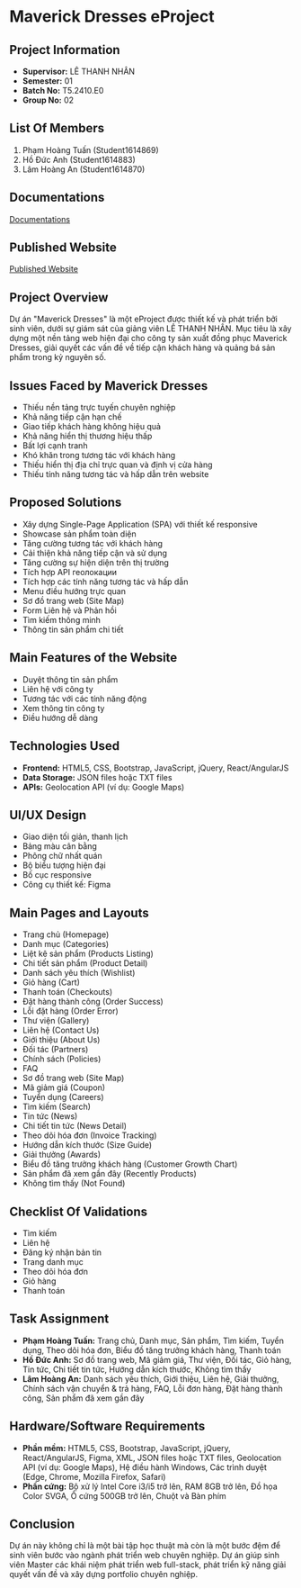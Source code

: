 # Maverick Dresses eProject

## Project Information
- **Supervisor:** LÊ THANH NHÂN
- **Semester:** 01
- **Batch No:** T5.2410.E0
- **Group No:** 02

## List Of Members
1. Phạm Hoàng Tuấn (Student1614869)
2. Hồ Đức Anh (Student1614883)
3. Lâm Hoàng An (Student1614870)

## Documentations
[Documentations](https://github.com/hoangtuanqn/eProjectSem01/tree/main/Documentations)

## Published Website
[Published Website](https://project3.htuanqn.id.vn/)

## Project Overview
Dự án "Maverick Dresses" là một eProject được thiết kế và phát triển bởi sinh viên, dưới sự giám sát của giảng viên LÊ THANH NHÂN. Mục tiêu là xây dựng một nền tảng web hiện đại cho công ty sản xuất đồng phục Maverick Dresses, giải quyết các vấn đề về tiếp cận khách hàng và quảng bá sản phẩm trong kỷ nguyên số.

## Issues Faced by Maverick Dresses
- Thiếu nền tảng trực tuyến chuyên nghiệp
- Khả năng tiếp cận hạn chế
- Giao tiếp khách hàng không hiệu quả
- Khả năng hiển thị thương hiệu thấp
- Bất lợi cạnh tranh
- Khó khăn trong tương tác với khách hàng
- Thiếu hiển thị địa chỉ trực quan và định vị cửa hàng
- Thiếu tính năng tương tác và hấp dẫn trên website

## Proposed Solutions
- Xây dựng Single-Page Application (SPA) với thiết kế responsive
- Showcase sản phẩm toàn diện
- Tăng cường tương tác với khách hàng
- Cải thiện khả năng tiếp cận và sử dụng
- Tăng cường sự hiện diện trên thị trường
- Tích hợp API геолокации
- Tích hợp các tính năng tương tác và hấp dẫn
- Menu điều hướng trực quan
- Sơ đồ trang web (Site Map)
- Form Liên hệ và Phản hồi
- Tìm kiếm thông minh
- Thông tin sản phẩm chi tiết

## Main Features of the Website
- Duyệt thông tin sản phẩm
- Liên hệ với công ty
- Tương tác với các tính năng động
- Xem thông tin công ty
- Điều hướng dễ dàng

## Technologies Used
- **Frontend:** HTML5, CSS, Bootstrap, JavaScript, jQuery, React/AngularJS
- **Data Storage:** JSON files hoặc TXT files
- **APIs:** Geolocation API (ví dụ: Google Maps)

## UI/UX Design
- Giao diện tối giản, thanh lịch
- Bảng màu cân bằng
- Phông chữ nhất quán
- Bộ biểu tượng hiện đại
- Bố cục responsive
- Công cụ thiết kế: Figma

## Main Pages and Layouts
- Trang chủ (Homepage)
- Danh mục (Categories)
- Liệt kê sản phẩm (Products Listing)
- Chi tiết sản phẩm (Product Detail)
- Danh sách yêu thích (Wishlist)
- Giỏ hàng (Cart)
- Thanh toán (Checkouts)
- Đặt hàng thành công (Order Success)
- Lỗi đặt hàng (Order Error)
- Thư viện (Gallery)
- Liên hệ (Contact Us)
- Giới thiệu (About Us)
- Đối tác (Partners)
- Chính sách (Policies)
- FAQ
- Sơ đồ trang web (Site Map)
- Mã giảm giá (Coupon)
- Tuyển dụng (Careers)
- Tìm kiếm (Search)
- Tin tức (News)
- Chi tiết tin tức (News Detail)
- Theo dõi hóa đơn (Invoice Tracking)
- Hướng dẫn kích thước (Size Guide)
- Giải thưởng (Awards)
- Biểu đồ tăng trưởng khách hàng (Customer Growth Chart)
- Sản phẩm đã xem gần đây (Recently Products)
- Không tìm thấy (Not Found)

## Checklist Of Validations
- Tìm kiếm
- Liên hệ
- Đăng ký nhận bản tin
- Trang danh mục
- Theo dõi hóa đơn
- Giỏ hàng
- Thanh toán

## Task Assignment
- **Phạm Hoàng Tuấn:** Trang chủ, Danh mục, Sản phẩm, Tìm kiếm, Tuyển dụng, Theo dõi hóa đơn, Biểu đồ tăng trưởng khách hàng, Thanh toán
- **Hồ Đức Anh:** Sơ đồ trang web, Mã giảm giá, Thư viện, Đối tác, Giỏ hàng, Tin tức, Chi tiết tin tức, Hướng dẫn kích thước, Không tìm thấy
- **Lâm Hoàng An:** Danh sách yêu thích, Giới thiệu, Liên hệ, Giải thưởng, Chính sách vận chuyển & trả hàng, FAQ, Lỗi đơn hàng, Đặt hàng thành công, Sản phẩm đã xem gần đây

## Hardware/Software Requirements
- **Phần mềm:** HTML5, CSS, Bootstrap, JavaScript, jQuery, React/AngularJS, Figma, XML, JSON files hoặc TXT files, Geolocation API (ví dụ: Google Maps), Hệ điều hành Windows, Các trình duyệt (Edge, Chrome, Mozilla Firefox, Safari)
- **Phần cứng:** Bộ xử lý Intel Core i3/i5 trở lên, RAM 8GB trở lên, Đồ họa Color SVGA, Ổ cứng 500GB trở lên, Chuột và Bàn phím

## Conclusion
Dự án này không chỉ là một bài tập học thuật mà còn là một bước đệm để sinh viên bước vào ngành phát triển web chuyên nghiệp. Dự án giúp sinh viên Master các khái niệm phát triển web full-stack, phát triển kỹ năng giải quyết vấn đề và xây dựng portfolio chuyên nghiệp.
